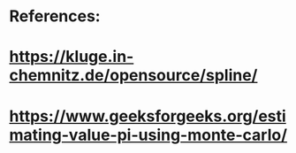 # References:
# https://kluge.in-chemnitz.de/opensource/spline/
# https://www.geeksforgeeks.org/estimating-value-pi-using-monte-carlo/
